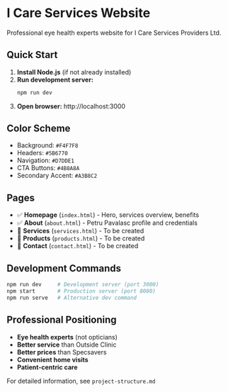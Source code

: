 # I Care Services Website

Professional eye health experts website for I Care Services Providers Ltd.

## Quick Start

1. **Install Node.js** (if not already installed)
2. **Run development server:**
   ```bash
   npm run dev
   ```
3. **Open browser:** http://localhost:3000

## Color Scheme
- Background: `#F4F7F8`
- Headers: `#5B6770`
- Navigation: `#D7DDE1`
- CTA Buttons: `#4B8A8A`
- Secondary Accent: `#A3B8C2`

## Pages
- ✅ **Homepage** (`index.html`) - Hero, services overview, benefits
- ✅ **About** (`about.html`) - Petru Pavalasc profile and credentials
- 🔄 **Services** (`services.html`) - To be created
- 🔄 **Products** (`products.html`) - To be created
- 🔄 **Contact** (`contact.html`) - To be created

## Development Commands
```bash
npm run dev     # Development server (port 3000)
npm start       # Production server (port 8080)
npm run serve   # Alternative dev command
```

## Professional Positioning
- **Eye health experts** (not opticians)
- **Better service** than Outside Clinic
- **Better prices** than Specsavers
- **Convenient home visits**
- **Patient-centric care**

For detailed information, see `project-structure.md` 